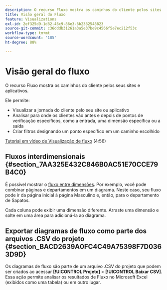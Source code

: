 ```yaml
---
description: O recurso Fluxo mostra os caminhos do cliente pelos sites e aplicativos.
title: Visão geral do Fluxo
feature: Visualizations
exl-id: 2ef325d9-1d82-46c9-86e3-6b2332548823
source-git-commit: c36dddb31261a3a5e37be9c4566f5e7ec212f53c
workflow-type: tm+mt
source-wordcount: '185'
ht-degree: 88%

---
```


# Visão geral do fluxo

O recurso Fluxo mostra os caminhos do cliente pelos seus sites e aplicativos.

Ele permite:

* Visualizar a jornada do cliente pelo seu site ou aplicativo
* Analisar para onde os clientes vão antes e depois de pontos de verificação específicos, como a entrada, uma dimensão específica ou a saída
* Criar filtros designando um ponto específico em um caminho escolhido

[Tutorial em vídeo de Visualização de fluxo](https://experienceleague.adobe.com/docs/analytics-learn/tutorials/analysis-workspace/analyzing-customer-journeys/flow-visualization.html?lang=pt-BR) (4:56)

## Fluxos interdimensionais {#section_7AA325E432C846B0AC51E70CCE79B4C0}

É possível mostrar o [fluxo entre dimensões](/help/analysis-workspace/visualizations/c-flow/multi-dimensional-flow.md). Por exemplo, você pode combinar páginas e departamentos em um diagrama. Neste caso, seu fluxo pode ir da página inicial à página Masculino e, então, para o departamento de Sapatos.

Cada coluna pode exibir uma dimensão diferente. Arraste uma dimensão e solte em uma área para adicioná-la ao diagrama.

## Exportar diagramas de fluxo como parte dos arquivos .CSV do projeto {#section_BACD2639A0FC4C49A75398F7D0363D9D}

Os diagramas de fluxo são parte de um arquivo .CSV do projeto que podem ser criados ao acessar **[!UICONTROL Projeto]** > **[!UICONTROL Baixar CSV]**. Essa ação permite analisar os resultados de Fluxo no Microsoft Excel (exibidos como uma tabela) ou em outro lugar.
